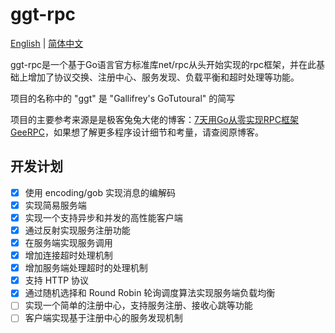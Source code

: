 # ggt-rpc
[English](README.md) | [简体中文](README_zh.md)

ggt-rpc是一个基于Go语言官方标准库net/rpc从头开始实现的rpc框架，并在此基础上增加了协议交换、注册中心、服务发现、负载平衡和超时处理等功能。

项目的名称中的 "ggt" 是 "Gallifrey's GoTutoural" 的简写

项目的主要参考来源是是极客兔兔大佬的博客：[7天用Go从零实现RPC框架GeeRPC](https://geektutu.com/post/geerpc.html)，如果想了解更多程序设计细节和考量，请查阅原博客。

## 开发计划
- [x] 使用 encoding/gob 实现消息的编解码
- [x] 实现简易服务端
- [x] 实现一个支持异步和并发的高性能客户端
- [x] 通过反射实现服务注册功能
- [x] 在服务端实现服务调用
- [x] 增加连接超时处理机制
- [x] 增加服务端处理超时的处理机制
- [x] 支持 HTTP 协议
- [x] 通过随机选择和 Round Robin 轮询调度算法实现服务端负载均衡
- [ ] 实现一个简单的注册中心，支持服务注册、接收心跳等功能
- [ ] 客户端实现基于注册中心的服务发现机制